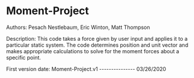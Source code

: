 # Moment-Project

Authors: Pesach Nestlebaum, Eric Winton, Matt Thompson

Description: This code takes a force given by user input and applies it to a particular static system. The code determines position and unit vector and makes appropriate
calculations to solve for the moment forces about a specific point.

First version date: Moment-Project.v1 ---------------  03/26/2020
